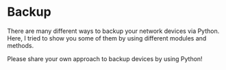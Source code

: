 # Backup
There are many different ways to backup your network devices via Python.
Here, I tried to show you some of them by using different modules and methods.

Please share your own approach to backup devices by using Python!
